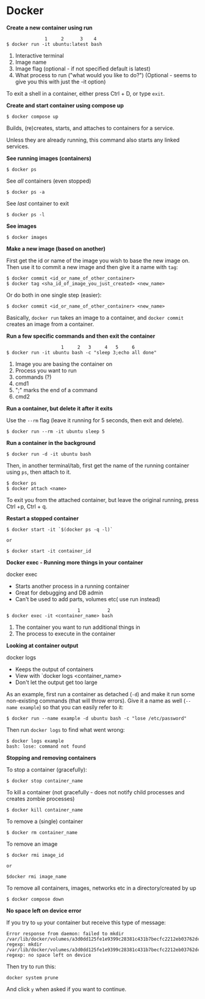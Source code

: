 # Docker

**Create a new container using run**
```
              1     2      3    4
$ docker run -it ubuntu:latest bash
```
1) Interactive terminal
2) Image name
3) Image flag (optional - if not specified default is latest)
4) What process to run ("what would you like to do?") (Optional - seems to give you this with just the -it option)

To exit a shell in a container, either press Ctrl + D, or type `exit`.


**Create and start container using compose up**
```
$ docker compose up
```

Builds, (re)creates, starts, and attaches to containers for a service.

Unless they are already running, this command also starts any linked services.


**See running images (containers)**
```
$ docker ps
```

See _all_ containers (even stopped)
```
$ docker ps -a
```

See _last_ container to exit
```
$ docker ps -l
```


**See images**
```
$ docker images
```


**Make a new image (based on another)**

First get the id or name of the image you wish to base the new image on. Then use it to commit a new image and then give it a name with `tag`: 
```
$ docker commit <id_or_name_of_other_container>
$ docker tag <sha_id_of_image_you_just_created> <new_name>
```
Or do both in one single step (easier):
```
$ docker commit <id_or_name_of_other_container> <new_name>
```

Basically, `docker run` takes an image to a container, and `docker commit` creates an image from a container.


**Run a few specific commands and then exit the container**
```
                    1     2   3     4   5     6
$ docker run -it ubuntu bash -c "sleep 3;echo all done"
```
1) Image you are basing the container on
2) Process you want to run
3) commands (?)
4) cmd1
5) ";" marks the end of a command
6) cmd2


**Run a container, but delete it after it exits**

Use the `--rm` flag (leave it running for 5 seconds, then exit and delete).
```
$ docker run --rm -it ubuntu sleep 5
```


**Run a container in the background**
```
$ docker run -d -it ubuntu bash
```

Then, in another terminal/tab, first get the name of the running container using `ps`, then attach to it.
```
$ docker ps
$ docker attach <name>
```

To exit you from the attached container, but leave the original running, press Ctrl +p, Ctrl + q.


**Restart a stopped container**

```
$ docker start -it `$(docker ps -q -l)`

or

$ docker start -it container_id
```


**Docker exec - Running more things in your container**

docker exec
- Starts another process in a running container
- Great for debugging and DB admin
- Can't be used to add parts, volumes etc( use run instead)

```
                          1          2
$ docker exec -it <container_name> bash 
```
1) The container you want to run additional things in
2) The process to execute in the container


**Looking at container output**

docker logs
- Keeps the output of containers
- View with `docker logs <container_name>
- Don't let the output get too large

As an example, first run a container as detached (`-d`) and make it run some non-existing commands (that will throw errors). Give it a name as well (`--name example`) so that you can easily refer to it:
```
$ docker run --name example -d ubuntu bash -c "lose /etc/password"
```
Then run `docker logs` to find what went wrong:
```
$ docker logs example
bash: lose: command not found
```


**Stopping and removing containers**

To stop a container (gracefully):
```
$ docker stop container_name
```

To kill a container (not gracefully - does not notify child processes and creates zombie processes)
```
$ docker kill container_name
```

To remove a (single) container
```
$ docker rm container_name
```

To remove an image
```
$ docker rmi image_id

or

$docker rmi image_name
```

To remove all containers, images, networks etc in a directory/created by up
```
$ docker compose down
```

**No space left on device error**

If you try to `up` your container but receive this type of message:
```
Error response from daemon: failed to mkdir /var/lib/docker/volumes/a3d0dd125fe1e9399c28381c431b7becfc2212eb03762dc5ad2e1f63e9e602f0/_data/is-regexp: mkdir /var/lib/docker/volumes/a3d0dd125fe1e9399c28381c431b7becfc2212eb03762dc5ad2e1f63e9e602f0/_data/is-regexp: no space left on device
```

Then try to run this:
```
docker system prune
```

And click `y` when asked if you want to continue.


